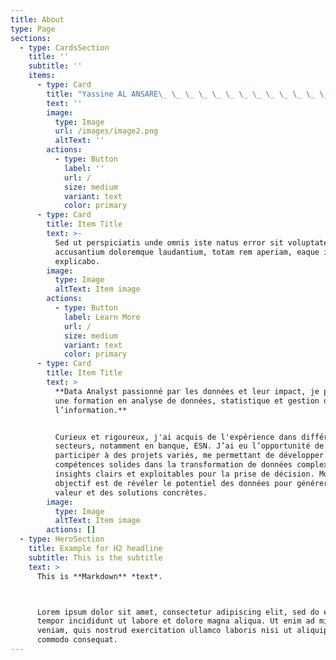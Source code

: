 ```yaml
---
title: About
type: Page
sections:
  - type: CardsSection
    title: ''
    subtitle: ''
    items:
      - type: Card
        title: "Yassine AL ANSARE\_ \_ \_ \_ \_ \_ \_ \_ \_ \_ \_ \_ \_ \_Data Analyst junior"
        text: ''
        image:
          type: Image
          url: /images/image2.png
          altText: ''
        actions:
          - type: Button
            label: ''
            url: /
            size: medium
            variant: text
            color: primary
      - type: Card
        title: Item Title
        text: >-
          Sed ut perspiciatis unde omnis iste natus error sit voluptatem
          accusantium doloremque laudantium, totam rem aperiam, eaque ipsa quae.
          explicabo.
        image:
          type: Image
          altText: Item image
        actions:
          - type: Button
            label: Learn More
            url: /
            size: medium
            variant: text
            color: primary
      - type: Card
        title: Item Title
        text: >
          **Data Analyst passionné par les données et leur impact, je possède
          une formation en analyse de données, statistique et gestion de
          l’information.**


          Curieux et rigoureux, j'ai acquis de l'expérience dans différents
          secteurs, notamment en banque, ESN. J’ai eu l’opportunité de
          participer à des projets variés, me permettant de développer des
          compétences solides dans la transformation de données complexes en
          insights clairs et exploitables pour la prise de décision. Mon
          objectif est de révéler le potentiel des données pour générer de la
          valeur et des solutions concrètes.
        image:
          type: Image
          altText: Item image
        actions: []
  - type: HeroSection
    title: Example for H2 headline
    subtitle: This is the subtitle
    text: >
      This is **Markdown** *text*.



      Lorem ipsum dolor sit amet, consectetur adipiscing elit, sed do eiusmod
      tempor incididunt ut labore et dolore magna aliqua. Ut enim ad minim
      veniam, quis nostrud exercitation ullamco laboris nisi ut aliquip ex ea
      commodo consequat.
---
```

